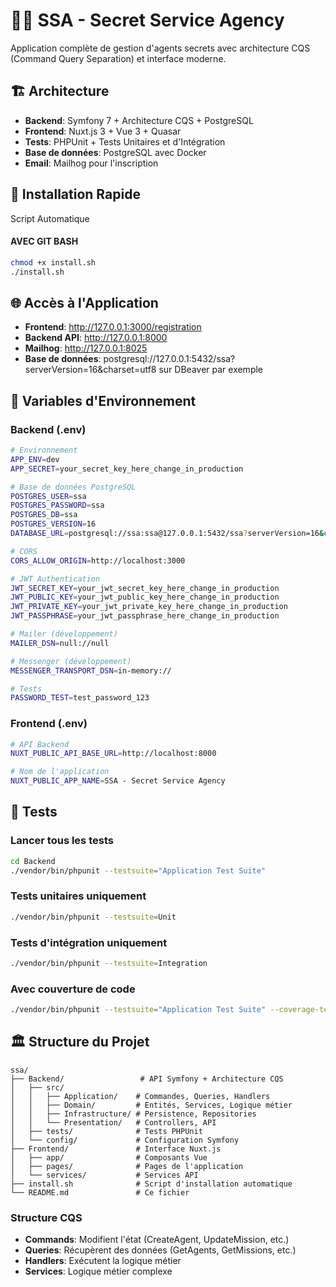 # 🕵️‍♂️ SSA - Secret Service Agency

Application complète de gestion d'agents secrets avec architecture CQS (Command Query Separation) et interface moderne.

## 🏗️ Architecture

- **Backend**: Symfony 7 + Architecture CQS + PostgreSQL
- **Frontend**: Nuxt.js 3 + Vue 3 + Quasar
- **Tests**: PHPUnit + Tests Unitaires et d'Intégration
- **Base de données**: PostgreSQL avec Docker
- **Email**: Mailhog pour l'inscription

## 🚀 Installation Rapide

Script Automatique

#### AVEC GIT BASH
```bash
chmod +x install.sh
./install.sh
```

## 🌐 Accès à l'Application

- **Frontend**: http://127.0.0.1:3000/registration
- **Backend API**: http://127.0.0.1:8000
- **Mailhog**: http://127.0.0.1:8025
- **Base de données**: postgresql://127.0.0.1:5432/ssa?serverVersion=16&charset=utf8 sur DBeaver par exemple

## 🔧 Variables d'Environnement

### Backend (.env)
```bash
# Environnement
APP_ENV=dev
APP_SECRET=your_secret_key_here_change_in_production

# Base de données PostgreSQL
POSTGRES_USER=ssa
POSTGRES_PASSWORD=ssa
POSTGRES_DB=ssa
POSTGRES_VERSION=16
DATABASE_URL=postgresql://ssa:ssa@127.0.0.1:5432/ssa?serverVersion=16&charset=utf8

# CORS
CORS_ALLOW_ORIGIN=http://localhost:3000

# JWT Authentication
JWT_SECRET_KEY=your_jwt_secret_key_here_change_in_production
JWT_PUBLIC_KEY=your_jwt_public_key_here_change_in_production
JWT_PRIVATE_KEY=your_jwt_private_key_here_change_in_production
JWT_PASSPHRASE=your_jwt_passphrase_here_change_in_production

# Mailer (développement)
MAILER_DSN=null://null

# Messenger (développement)
MESSENGER_TRANSPORT_DSN=in-memory://

# Tests
PASSWORD_TEST=test_password_123
```

### Frontend (.env)
```bash
# API Backend
NUXT_PUBLIC_API_BASE_URL=http://localhost:8000

# Nom de l'application
NUXT_PUBLIC_APP_NAME=SSA - Secret Service Agency
```

## 🧪 Tests

### Lancer tous les tests
```bash
cd Backend
./vendor/bin/phpunit --testsuite="Application Test Suite"
```

### Tests unitaires uniquement
```bash
./vendor/bin/phpunit --testsuite=Unit
```

### Tests d'intégration uniquement
```bash
./vendor/bin/phpunit --testsuite=Integration
```

### Avec couverture de code
```bash
./vendor/bin/phpunit --testsuite="Application Test Suite" --coverage-text
```

## 🏛️ Structure du Projet

```
ssa/
├── Backend/                 # API Symfony + Architecture CQS
│   ├── src/
│   │   ├── Application/    # Commandes, Queries, Handlers
│   │   ├── Domain/         # Entités, Services, Logique métier
│   │   ├── Infrastructure/ # Persistence, Repositories
│   │   └── Presentation/   # Controllers, API
│   ├── tests/              # Tests PHPUnit
│   └── config/             # Configuration Symfony
├── Frontend/               # Interface Nuxt.js
│   ├── app/                # Composants Vue
│   ├── pages/              # Pages de l'application
│   └── services/           # Services API
├── install.sh              # Script d'installation automatique
└── README.md               # Ce fichier
```

### Structure CQS
- **Commands**: Modifient l'état (CreateAgent, UpdateMission, etc.)
- **Queries**: Récupèrent des données (GetAgents, GetMissions, etc.)
- **Handlers**: Exécutent la logique métier
- **Services**: Logique métier complexe
